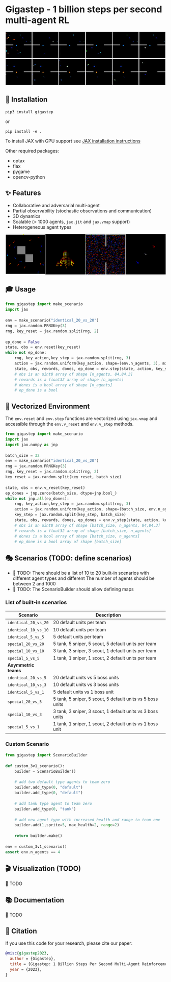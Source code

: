 # Gigastep - 1 billion steps per second multi-agent RL

![Gigastep](misc/scenario.webp)  

## 🔽 Installation

```shell
pip3 install gigastep
```
or 
```shell
pip install -e .
```

To install JAX with GPU support see [JAX installation instructions](https://github.com/google/jax#installation)

Other required packages:
- optax
- flax
- pygame
- opencv-python

## ✨ Features

- Collaborative and adversarial multi-agent  
- Partial observability (stochastic observations and communication)
- 3D dynamics
- Scalable (> 1000 agents, ```jax.jit``` and ```jax.vmap``` support)
- Heterogeneous agent types  

![Gigastep](misc/concat.webp)

## 🎓 Usage

```python
from gigastep import make_scenario
import jax

env = make_scenario("identical_20_vs_20")
rng = jax.random.PRNGKey(3)
rng, key_reset = jax.random.split(rng, 2)

ep_done = False
state, obs = env.reset(key_reset)
while not ep_done:
    rng, key_action,key_step = jax.random.split(rng, 3)
    action = jax.random.uniform(key_action, shape=(env.n_agents, 3), minval=-1, maxval=1)
    state, obs, rewards, dones, ep_done = env.step(state, action, key_step)
    # obs is an uint8 array of shape [n_agents, 84,84,3]
    # rewards is a float32 array of shape [n_agents]
    # dones is a bool array of shape [n_agents]
    # ep_done is a bool
```


## 🚀 Vectorized Environment 

The ```env.reset``` and ```env.step``` functions are vectorized using ```jax.vmap``` and 
accessible through the ```env.v_reset``` and ```env.v_step``` methods.

```python
from gigastep import make_scenario
import jax
import jax.numpy as jnp

batch_size = 32
env = make_scenario("identical_20_vs_20")
rng = jax.random.PRNGKey(3)
rng, key_reset = jax.random.split(rng, 2)
key_reset = jax.random.split(key_reset, batch_size)

state, obs = env.v_reset(key_reset)
ep_dones = jnp.zeros(batch_size, dtype=jnp.bool_)
while not jnp.all(ep_dones):
    rng, key_action,key_step = jax.random.split(rng, 3)
    action = jax.random.uniform(key_action, shape=(batch_size, env.n_agents, 3), minval=-1, maxval=1)
    key_step = jax.random.split(key_step, batch_size)
    state, obs, rewards, dones, ep_dones = env.v_step(state, action, key_step)
    # obs is an uint8 array of shape [batch_size, n_agents, 84,84,3]
    # rewards is a float32 array of shape [batch_size, n_agents]
    # dones is a bool array of shape [batch_size, n_agents]
    # ep_done is a bool array of shape [batch_size]
```

## 🎭 Scenarios (TODO: define scenarios)

- 🚧 TODO: There should be a list of 10 to 20 built-in scenarios with different agent types and different
The number of agents should be between 2 and 1000
- 🚧 TODO: The ScenarioBuilder should allow defining maps

### List of built-in scenarios

| Scenario                 | Description                                                |
|--------------------------|------------------------------------------------------------|
| ```identical_20_vs_20``` | 20 default units per team                                  |
| ```identical_10_vs_10``` | 10 default units per team                                  |
| ```identical_5_vs_5```   | 5 default units per team                                   |
| ```special_20_vs_20```   | 5 tank, 5 sniper, 5 scout, 5 default units per team        |
| ```special_10_vs_10```   | 3 tank, 3 sniper, 3 scout, 1 default units per team        |
| ```special_5_vs_5```     | 1 tank, 1 sniper, 1 scout, 2 default units per team        |
| **Asymmetric teams**     |                                                            |
| ```identical_20_vs_5```  | 20 default units vs 5 boss units                           |
| ```identical_10_vs_3```  | 10 default units vs 3 boss units                           |
| ```identical_5_vs_1```   | 5 default units vs 1 boss unit                             |
| ```special_20_vs_5```    | 5 tank, 5 sniper, 5 scout, 5 default units vs 5 boss units |
| ```special_10_vs_3```    | 3 tank, 3 sniper, 3 scout, 1 default units vs 3 boss units |
| ```special_5_vs_1```     | 1 tank, 1 sniper, 1 scout, 2 default units vs 1 boss unit  |


### Custom Scenario

```python
from gigastep import ScenarioBuilder

def custom_3v1_scenario():
    builder = ScenarioBuilder()
       
    # add two default type agents to team zero
    builder.add_type(0, "default")
    builder.add_type(0, "default")
    
    # add tank type agent to team zero
    builder.add_type(0, "tank")
    
    # add new agent type with increased health and range to team one 
    builder.add(1,sprite=5, max_health=2, range=2)
    
    return builder.make()

env = custom_3v1_scenario()
assert env.n_agents == 4
```

## 🎬 Visualization (TODO)

🚧 TODO

## 📚 Documentation

🚧 TODO

## 📜 Citation

If you use this code for your research, please cite our paper:

```bibtex
@misc{gigastep2023,
  author = {Gigastep},
  title = {Gigastep: 1 Billion Steps Per Second Multi-Agent Reinforcement Learning},
  year = {2023},
}
```
